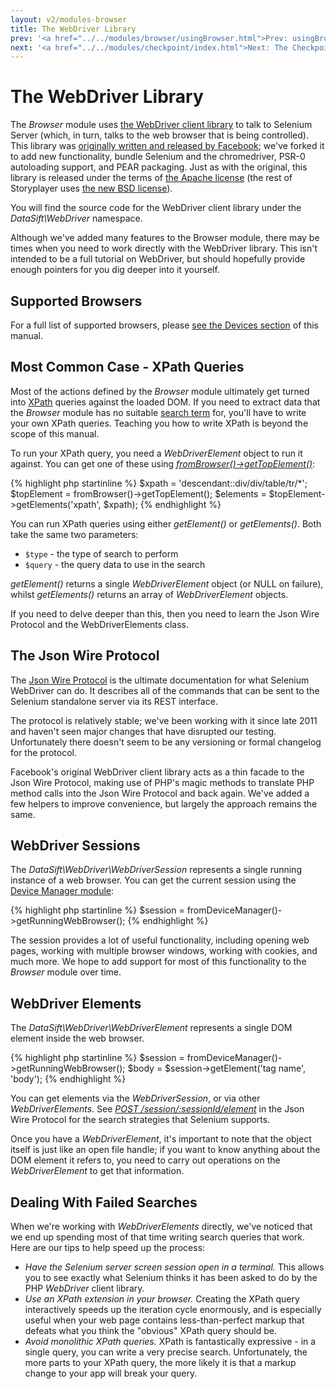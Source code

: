```yaml
---
layout: v2/modules-browser
title: The WebDriver Library
prev: '<a href="../../modules/browser/usingBrowser.html">Prev: usingBrowser()</a>'
next: '<a href="../../modules/checkpoint/index.html">Next: The Checkpoint Module</a>'
---
```


# The WebDriver Library

The _Browser_ module uses [the WebDriver client library](https://github.com/datasift/php_webdriver/) to talk to Selenium Server (which, in turn, talks to the web browser that is being controlled).  This library was [originally written and released by Facebook](https://github.com/facebook/php-webdriver); we've forked it to add new functionality, bundle Selenium and the chromedriver, PSR-0 autoloading support, and PEAR packaging. Just as with the original, this library is released under the terms of [the Apache license](http://opensource.org/licenses/Apache-2.0) (the rest of Storyplayer uses [the new BSD license](http://opensource.org/licenses/BSD-3-Clause)).

You will find the source code for the WebDriver client library under the _DataSift\WebDriver_ namespace.

Although we've added many features to the Browser module, there may be times when you need to work directly with the WebDriver library.  This isn't intended to be a full tutorial on WebDriver, but should hopefully provide enough pointers for you dig deeper into it yourself.

## Supported Browsers

For a full list of supported browsers, please [see the Devices section](../../devices/index.html) of this manual.

## Most Common Case - XPath Queries

Most of the actions defined by the _Browser_ module ultimately get turned into [XPath](http://www.w3.org/TR/xpath/) queries against the loaded DOM.  If you need to extract data that the _Browser_ module has no suitable [search term](searching-the-dom.html) for, you'll have to write your own XPath queries.  Teaching you how to write XPath is beyond the scope of this manual.

To run your XPath query, you need a _WebDriverElement_ object to run it against.  You can get one of these using _[fromBrowser()->getTopElement()](fromBrowser.html#gettopelement)_:

{% highlight php startinline %}
$xpath = 'descendant::div/div/table/tr/*';
$topElement = fromBrowser()->getTopElement();
$elements = $topElement->getElements('xpath', $xpath);
{% endhighlight %}

You can run XPath queries using either _getElement()_ or _getElements()_. Both take the same two parameters:

* `$type` - the type of search to perform
* `$query` - the query data to use in the search

_getElement()_ returns a single _WebDriverElement_ object (or NULL on failure), whilst _getElements()_ returns an array of _WebDriverElement_ objects.

If you need to delve deeper than this, then you need to learn the Json Wire Protocol and the WebDriverElements class.

## The Json Wire Protocol

The [Json Wire Protocol](https://code.google.com/p/selenium/wiki/JsonWireProtocol) is the ultimate documentation for what Selenium WebDriver can do.  It describes all of the commands that can be sent to the Selenium standalone server via its REST interface.

The protocol is relatively stable; we've been working with it since late 2011 and haven't seen major changes that have disrupted our testing.  Unfortunately there doesn't seem to be any versioning or formal changelog for the protocol.

Facebook's original WebDriver client library acts as a thin facade to the Json Wire Protocol, making use of PHP's magic methods to translate PHP method calls into the Json Wire Protocol and back again.  We've added a few helpers to improve convenience, but largely the approach remains the same.

## WebDriver Sessions

The _DataSift\WebDriver\WebDriverSession_ represents a single running instance of a web browser.  You can get the current session using the [Device Manager module](../devicemanager/index.html):

{% highlight php startinline %}
$session = fromDeviceManager()->getRunningWebBrowser();
{% endhighlight %}

The session provides a lot of useful functionality, including opening web pages, working with multiple browser windows, working with cookies, and much more.  We hope to add support for most of this functionality to the _Browser_ module over time.

## WebDriver Elements

The _DataSift\WebDriver\WebDriverElement_ represents a single DOM element inside the web browser.

{% highlight php startinline %}
$session = fromDeviceManager()->getRunningWebBrowser();
$body = $session->getElement('tag name', 'body');
{% endhighlight %}

You can get elements via the _WebDriverSession_, or via other _WebDriverElements_.  See _[POST /session/:sessionId/element](https://code.google.com/p/selenium/wiki/JsonWireProtocol#POST_/session/:sessionId/element)_ in the Json Wire Protocol for the search strategies that Selenium supports.

Once you have a _WebDriverElement_, it's important to note that the object itself is just like an open file handle; if you want to know anything about the DOM element it refers to, you need to carry out operations on the _WebDriverElement_ to get that information.

## Dealing With Failed Searches

When we're working with _WebDriverElements_ directly, we've noticed that we end up spending most of that time writing search queries that work.  Here are our tips to help speed up the process:

* _Have the Selenium server screen session open in a terminal._ This allows you to see exactly what Selenium thinks it has been asked to do by the PHP _WebDriver_ client library.
* _Use an XPath extension in your browser._ Creating the XPath query interactively speeds up the iteration cycle enormously, and is especially useful when your web page contains less-than-perfect markup that defeats what you think the "obvious" XPath query should be.
* _Avoid monolithic XPath queries._ XPath is fantastically expressive - in a single query, you can write a very precise search.  Unfortunately, the more parts to your XPath query, the more likely it is that a markup change to your app will break your query.
